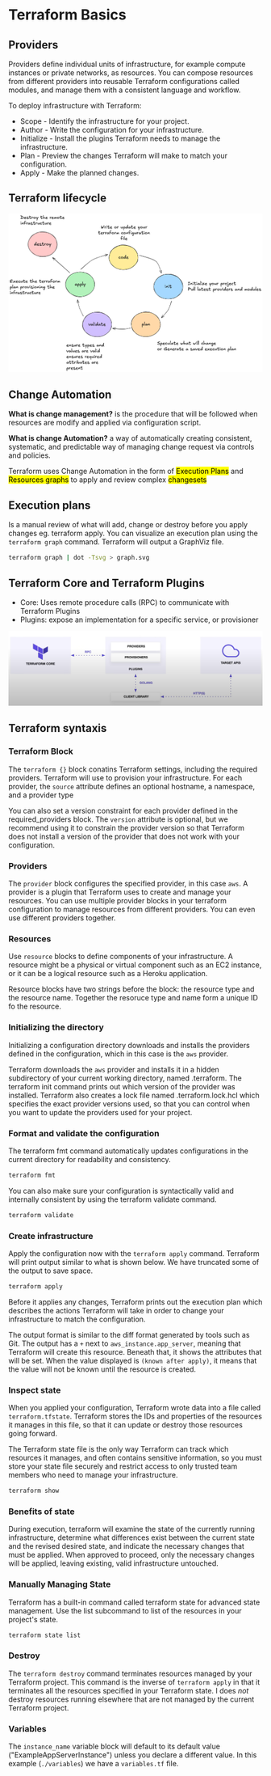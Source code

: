 # Terraform Basics

## Providers

Providers define individual units of infrastructure, for example compute instances or private networks, as resources. You can compose resources from different providers into reusable Terraform configurations called modules, and manage them with a consistent language and workflow.

To deploy infrastructure with Terraform:

- Scope - Identify the infrastructure for your project.
- Author - Write the configuration for your infrastructure.
- Initialize - Install the plugins Terraform needs to manage the infrastructure.
- Plan - Preview the changes Terraform will make to match your configuration.
- Apply - Make the planned changes.

## Terraform lifecycle

![Lifecycle](../assets/lifecycle.png)

## Change Automation

**What is change management?** is the procedure that will be followed when resources are modify and applied via configuration script.

**What is change Automation?** a way of automatically creating consistent, systematic, and predictable way of managing change request via controls and policies.

Terraform uses Change Automation in the form of <mark>Execution Plans</mark> and <mark>Resources graphs</mark> to apply and review complex <mark>changesets</mark>

## Execution plans

Is a manual review of what will add, change or destroy before you apply changes eg. terraform apply. You can visualize an execution plan using the `terraform graph` command. Terraform will output a GraphViz file.

```sh
terraform graph | dot -Tsvg > graph.svg
```

## Terraform Core and Terraform Plugins

- Core: Uses remote procedure calls (RPC) to communicate with Terraform Plugins
- Plugins: expose an implementation for a specific service, or provisioner

![CorePlugins](../assets/corevsplugins.png)

## Terraform syntaxis

### Terraform Block

The `terraform {}` block conatins Terraform settings, including the required providers. Terraform will use to provision your infrastructure. For each provider, the `source` attribute defines an optional hostname, a namespace, and a provider type

You can also set a version constraint for each provider defined in the required_providers block. The `version` attribute is optional, but we recommend using it to constrain the provider version so that Terraform does not install a version of the provider that does not work with your configuration.

### Providers

The `provider` block configures the specified provider, in this case `aws`. A provider is a plugin that Terraform uses to create and manage your resources. You can use multiple provider blocks in your terraform configuration to manage resources from different providers. You can even use different providers together.

### Resources

Use `resource` blocks to define components of your infrastructure. A resource might be a physical or virtual component such as an EC2 instance, or it can be a logical resource such as a Heroku application.

Resource blocks have two strings before the block: the resource type and the resource name. Together the resoruce type and name form a unique ID fo the resource.

### Initializing the directory

Initializing a configuration directory downloads and installs the providers defined in the configuration, which in this case is the `aws` provider.

Terraform downloads the `aws` provider and installs it in a hidden subdirectory of your current working directory, named .terraform. The terraform init command prints out which version of the provider was installed. Terraform also creates a lock file named .terraform.lock.hcl which specifies the exact provider versions used, so that you can control when you want to update the providers used for your project.

### Format and validate the configuration

The terraform fmt command automatically updates configurations in the current directory for readability and consistency.

```sh
terraform fmt
```

You can also make sure your configuration is syntactically valid and internally consistent by using the terraform validate command.

```sh
terraform validate
```

### Create infrastructure

Apply the configuration now with the `terraform apply` command. Terraform will print output similar to what is shown below. We have truncated some of the output to save space.

```sh
terraform apply
```

Before it applies any changes, Terraform prints out the execution plan which describes the actions Terraform will take in order to change your infrastructure to match the configuration.

The output format is similar to the diff format generated by tools such as Git. The output has a `+` next to `aws_instance.app_server`, meaning that Terraform will create this resource. Beneath that, it shows the attributes that will be set. When the value displayed is `(known after apply)`, it means that the value will not be known until the resource is created.

### Inspect state

When you applied your configuration, Terraform wrote data into a file called `terraform.tfstate`. Terraform stores the IDs and properties of the resources it manages in this file, so that it can update or destroy those resources going forward.

The Terraform state file is the only way Terraform can track which resources it manages, and often contains sensitive information, so you must store your state file securely and restrict access to only trusted team members who need to manage your infrastructure.

```sh
terraform show
```

### Benefits of state

During execution, terraform will examine the state of the currently running infrastructure, determine what differences exist between the current state and the revised desired state, and indicate the necessary changes that must be applied. When approved to proceed, only the necessary changes will be applied, leaving existing, valid infrastructure untouched.

### Manually Managing State

Terraform has a built-in command called terraform state for advanced state management. Use the list subcommand to list of the resources in your project's state.

```sh
terraform state list
```

### Destroy

The `terraform destroy` command terminates resources managed by your Terraform project. This command is the inverse of `terraform apply` in that it terminates all the resources specified in your Terraform state. I does *not* destroy resources running elsewhere that are not managed by the current Terraform project.

### Variables

The `instance_name` variable block will default to its default value ("ExampleAppServerInstance") unless you declare a different value. In this example (`./variables`) we have a `variables.tf` file.
